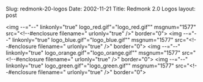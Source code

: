 Slug: redmonk-20-logos
Date: 2002-11-21
Title: Redmonk 2.0 Logos
layout: post

<img --="--" linkonly="true" logo_red.gif"="logo_red.gif&quot;" msgnum="1577" src="&lt;!--#enclosure filename=" urlonly="true" />&quot; border=&quot;0&quot;&gt;
<img --="--" linkonly="true" logo_blue.gif"="logo_blue.gif&quot;" msgnum="1577" src="&lt;!--#enclosure filename=" urlonly="true" />&quot; border=&quot;0&quot;&gt;
<img --="--" linkonly="true" logo_orange.gif"="logo_orange.gif&quot;" msgnum="1577" src="&lt;!--#enclosure filename=" urlonly="true" />&quot; border=&quot;0&quot;&gt;
<img --="--" linkonly="true" logo_green.gif"="logo_green.gif&quot;" msgnum="1577" src="&lt;!--#enclosure filename=" urlonly="true" />&quot; border=&quot;0&quot;&gt;
